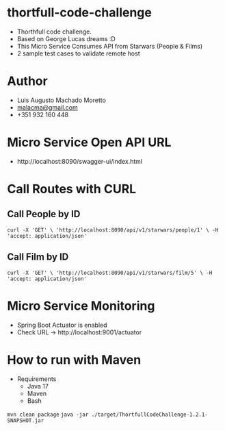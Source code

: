 # thortfull-code-challenge
 
- Thorthfull code challenge. 
- Based on George Lucas dreams :D
- This Micro Service Consumes API from Starwars (People & Films)
- 2 sample test cases to validate remote host

# Author

- Luis Augusto Machado Moretto
- malacma@gmail.com
- +351 932 160 448

# Micro Service Open API URL
 
- http://localhost:8090/swagger-ui/index.html

# Call Routes with CURL

## Call People by ID

`
curl -X 'GET' \
'http://localhost:8090/api/v1/starwars/people/1' \
-H 'accept: application/json'
`

## Call Film by ID

`
curl -X 'GET' \
'http://localhost:8090/api/v1/starwars/film/5' \
-H 'accept: application/json'
`
# Micro Service Monitoring

- Spring Boot Actuator is enabled
- Check URL -> http://localhost:9001/actuator

# How to run with Maven

- Requirements
  - Java 17
  - Maven
  - Bash

`
mvn clean package
`
`
java -jar ./target/ThortfullCodeChallenge-1.2.1-SNAPSHOT.jar
`



